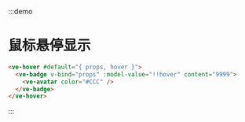 :::demo

# 鼠标悬停显示

```html
<ve-hover #default="{ props, hover }">
  <ve-badge v-bind="props" :model-value="!!hover" content="9999">
    <ve-avatar color="#CCC" />
  </ve-badge>
</ve-hover>
```

:::
